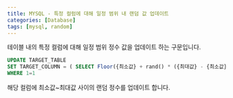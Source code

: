 ```yaml
---
title: MYSQL - 특정 컬럼에 대해 일정 범위 내 랜덤 값 업데이트
categories: [Database]
tags: [mysql, random]
---
```


테이블 내의 특정 컬럼에 대해 일정 범위 정수 값을 업데이트 하는 구문입니다.

```sql
UPDATE TARGET_TABLE
SET TARGET_COLUMN = ( SELECT Floor({최소값} + rand() * ({최대값} - {최소값} + 1)) AS RANDOM FROM DUAL )
WHERE 1=1
```

해당 컬럼에 최소값~최대값 사이의 랜덤 정수를 업데이트 합니다.
